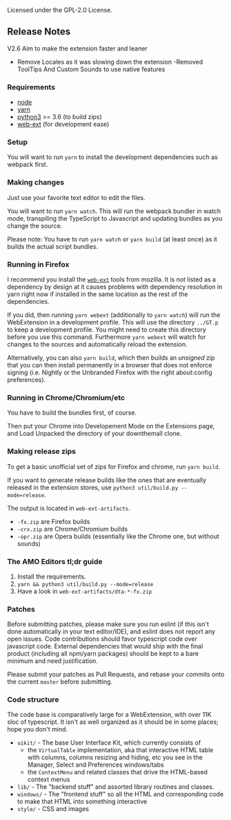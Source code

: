 Licensed under the GPL-2.0 License.

## Release Notes

V2.6
Aim to make the extension faster and leaner

- Remove Locales as it was slowing down the extension
  -Removed ToolTips And Custom Sounds to use native features

### Requirements

- [node](https://nodejs.org/en/)
- [yarn](https://yarnpkg.com/)
- [python3](https://www.python.org/) >= 3.6 (to build zips)
- [web-ext](https://www.npmjs.com/package/web-ext) (for development ease)

### Setup

You will want to run `yarn` to install the development dependencies such as webpack first.

### Making changes

Just use your favorite text editor to edit the files.

You will want to run `yarn watch`.
This will run the webpack bundler in watch mode, transpiling the TypeScript to Javascript and updating bundles as you change the source.

Please note: You have to run `yarn watch` or `yarn build` (at least once) as it builds the actual script bundles.

### Running in Firefox

I recommend you install the [`web-ext`](https://www.npmjs.com/package/web-ext) tools from mozilla. It is not listed as a dependency by design at it causes problems with dependency resolution in yarn right now if installed in the same location as the rest of the dependencies.

If you did, then running `yarn webext` (additionally to `yarn watch`) will run the WebExtension in a development profile. This will use the directory `../GT.p` to keep a development profile. You might need to create this directory before you use this command. Furthermore `yarn webext` will watch for changes to the sources and automatically reload the extension.

Alternatively, you can also `yarn build`, which then builds an _unsigned_ zip that you can then install permanently in a browser that does not enforce signing (i.e. Nightly or the Unbranded Firefox with the right about:config preferences).

### Running in Chrome/Chromium/etc

You have to build the bundles first, of course.

Then put your Chrome into Developement Mode on the Extensions page, and Load Unpacked the directory of your downthemall clone.

### Making release zips

To get a basic unofficial set of zips for Firefox and chrome, run `yarn build`.

If you want to generate release builds like the ones that are eventually released in the extension stores, use `python3 util/build.py --mode=release`.

The output is located in `web-ext-artifacts`.

- `-fx.zip` are Firefox builds
- `-crx.zip` are Chrome/Chromium builds
- `-opr.zip` are Opera builds (essentially like the Chrome one, but without sounds)

### The AMO Editors tl;dr guide

1. Install the requirements.
2. `yarn && python3 util/build.py --mode=release`
3. Have a look in `web-ext-artifacts/dta-*-fx.zip`

### Patches

Before submitting patches, please make sure you run eslint (if this isn't done automatically in your text editor/IDE), and eslint does not report any open issues. Code contributions should favor typescript code over javascript code. External dependencies that would ship with the final product (including all npm/yarn packages) should be kept to a bare minimum and need justification.

Please submit your patches as Pull Requests, and rebase your commits onto the current `master` before submitting.

### Code structure

The code base is comparatively large for a WebExtension, with over 11K sloc of typescript.
It isn't as well organized as it should be in some places; hope you don't mind.

- `uikit/` - The base User Interface Kit, which currently consists of
  - the `VirtualTable` implementation, aka that interactive HTML table with columns, columns resizing and hiding, etc you see in the Manager, Select and Preferences windows/tabs
  - the `ContextMenu` and related classes that drive the HTML-based context menus
- `lib/` - The "backend stuff" and assorted library routines and classes.
- `windows/` - The "frontend stuff" so all the HTML and corresponding code to make that HTML into something interactive
- `style/` - CSS and images
